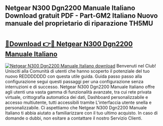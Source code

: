 ## Netgear N300 Dgn2200 Manuale Italiano Download gratuit PDF - Part-GM2 Italiano Nuovo manuale del proprietario di riparazione TH5MU

# <h2><a href="http://dfb1ju.blite.top/?on=Netgear+N300+Dgn2200+Manuale+Italiano">🔗Download 👉🔴 Netgear N300 Dgn2200 Manuale Italiano</a></h2>

[![Netgear N300 Dgn2200 Manuale Italiano download](https://i.imgur.com/lujVjoI.png)](http://dfb1ju.blite.top/?on=Netgear+N300+Dgn2200+Manuale+Italiano)
Benvenuti nel Club! Unisciti alla Comunità di utenti che hanno scoperto il potenziale del tuo nuovo REDDDDDDD con questa utile guida. Guida passo passo alla configurazione segui questi passaggi per una configurazione senza interruzioni e di successo. Netgear N300 Dgn2200 Manuale Italiano offre agli utenti una vasta gamma di funzionalità avanzate, tra cui rete privata virtuale, crittografia automatica dei dati, Dashboard personalizzabile e accesso multiutente, tutti accessibili tramite L'interfaccia utente snella e personalizzabile. Ci aspettiamo che Netgear N300 Dgn2200 Manuale Italiano ti abbia aiutato a familiarizzare con il tuo ultimo acquisto. In caso di domande o dubbi, non esitare a contattare il nostro Servizio Clienti.
